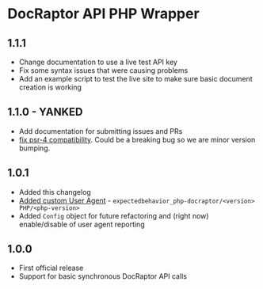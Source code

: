 # DocRaptor API PHP Wrapper

## 1.1.1
* Change documentation to use a live test API key
* Fix some syntax issues that were causing problems
* Add an example script to test the live site to make sure basic document creation is working

## 1.1.0 - YANKED
* Add documentation for submitting issues and PRs
* [fix psr-4 compatibility](https://github.com/expectedbehavior/php-docraptor/pull/33). Could be a breaking bug so we are minor version bumping.

## 1.0.1
* Added this changelog
* [Added custom User Agent](https://github.com/expectedbehavior/php-docraptor/pull/31) - `expectedbehavior_php-docraptor/<version> PHP/<php-version>`
* Added `Config` object for future refactoring and (right now) enable/disable of user agent reporting

## 1.0.0
* First official release
* Support for basic synchronous DocRaptor API calls
